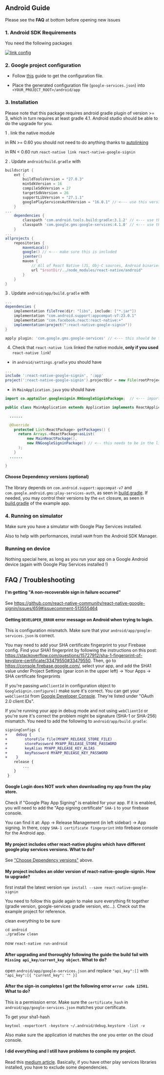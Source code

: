 ## Android Guide

Please see the **FAQ** at bottom before opening new issues

### 1. Android SDK Requirements

You need the following packages

[![link config](../img/android-req.png)](#config)

### 2. Google project configuration

- Follow [this](./get-config-file.md) guide to get the configuration file.

- Place the generated configuration file (`google-services.json`) into `<YOUR_PROJECT_ROOT>/android/app`

### 3. Installation

Please note that this package requires android gradle plugin of version >= 3, which in turn requires at least gradle 4.1. Android studio should be able to do the upgrade for you.

1 . link the native module

in RN >= 0.60 you should not need to do anything thanks to [autolinking](https://github.com/react-native-community/cli/blob/master/docs/autolinking.md)

in RN < 0.60 run `react-native link react-native-google-signin`

2 . Update `android/build.gradle` with

```gradle
buildscript {
    ext {
        buildToolsVersion = "27.0.3"
        minSdkVersion = 16
        compileSdkVersion = 27
        targetSdkVersion = 26
        supportLibVersion = "27.1.1"
        googlePlayServicesAuthVersion = "16.0.1" // <--- use this version or newer
    }
...
    dependencies {
        classpath 'com.android.tools.build:gradle:3.1.2' // <--- use this version or newer
        classpath 'com.google.gms:google-services:4.1.0' // <--- use this version or newer
    }
...
allprojects {
    repositories {
        mavenLocal()
        google() // <--- make sure this is included
        jcenter()
        maven {
            // All of React Native (JS, Obj-C sources, Android binaries) is installed from npm
            url "$rootDir/../node_modules/react-native/android"
        }
    }
}
```

3 . Update `android/app/build.gradle` with

```gradle
...
dependencies {
    implementation fileTree(dir: "libs", include: ["*.jar"])
    implementation "com.android.support:appcompat-v7:23.0.1"
    implementation "com.facebook.react:react-native:+"
    implementation(project(":react-native-google-signin"))
}

apply plugin: 'com.google.gms.google-services' // <--- this should be the last line
```

4. Check that `react-native link` linked the native module, **only if you used** `react-native link`!

- in `android/settings.gradle` you should have

```gradle
...
include ':react-native-google-signin', ':app'
project(':react-native-google-signin').projectDir = new File(rootProject.projectDir, '../node_modules/react-native-google-signin/android')
```

- in `MainApplication.java` you should have

```java
import co.apptailor.googlesignin.RNGoogleSigninPackage;  // <--- import

public class MainApplication extends Application implements ReactApplication {

  ......

  @Override
    protected List<ReactPackage> getPackages() {
      return Arrays.<ReactPackage>asList(
          new MainReactPackage(),
          new RNGoogleSigninPackage() // <-- this needs to be in the list
      );
    }
  ......

}
```

#### Choose Dependency versions (optional)

The library depends on `com.android.support:appcompat-v7` and `com.google.android.gms:play-services-auth`, as seen in [build.gradle](https://github.com/react-native-community/react-native-google-signin/blob/master/android/build.gradle). If needed, you may control their versions by the `ext` closure, as seen in [build.gradle](https://github.com/react-native-community/react-native-google-signin/blob/master/example/android/build.gradle) of the example app.

### 4. Running on simulator

Make sure you have a simulator with Google Play Services installed.

Also to help with performances, install `HAXM` from the Android SDK Manager.

### Running on device

Nothing special here, as long as you run your app on a Google Android device (again with Google Play Services installed !)

## FAQ / Troubleshooting

#### I'm getting "A non-recoverable sign in failure occurred"

See https://github.com/react-native-community/react-native-google-signin/issues/659#issuecomment-513555464

#### Getting `DEVELOPER_ERROR` error message on Android when trying to login.

This is configuration mismatch. Make sure that your `android/app/google-services.json` is correct.

You may need to add your SHA certificate fingerprint to your Firebase config. Find your SHA1 fingerprint by following the instructions on this post: https://stackoverflow.com/questions/15727912/sha-1-fingerprint-of-keystore-certificate/33479550#33479550. Then, go to https://console.firebase.google.com/, select your app, and add the SHA1 value under Project Settings (gear icon in the upper left) -> Your Apps -> SHA certificate fingerprints

If you're passing `webClientId` in configuration object to `GoogleSignin.configure()` make sure it's correct. You can get your `webClientId` from [Google Developer Console](https://console.developers.google.com/apis/credentials). They're listed under "OAuth 2.0 client IDs".

If you're running your app in debug mode and not using `webClientId` or you're sure it's correct the problem might be signature (SHA-1 or SHA-256) mismatch. You need to add the following to `android/app/build.gradle`:

```diff
signingConfigs {
+    debug {
+        storeFile file(MYAPP_RELEASE_STORE_FILE)
+        storePassword MYAPP_RELEASE_STORE_PASSWORD
+        keyAlias MYAPP_RELEASE_KEY_ALIAS
+        keyPassword MYAPP_RELEASE_KEY_PASSWORD
+    }
    release {
        ...
    }
 }
```

#### Google Login does NOT work when downloading my app from the play store.

Check if "Google Play App Signing" is enabled for your app.
If it is enabled, you will need to add the "App signing certificate" `SHA-1` to your firebase console.

You can find it at: App -> Release Management (in left sidebar) -> App signing. In there, copy `SHA-1 certificate fingerprint` into firebase console for the Android app.

#### My project includes other react-native plugins which have different google play services versions. What to do?

See ["Choose Dependency versions"](#choose-dependency-versions-optional) above.

#### My project includes an older version of react-native-google-signin. How to upgrade?

first install the latest version
`npm install --save react-native-google-signin`

You need to follow this guide again to make sure everything fit together (gradle version, google-services gradle version, etc...). Check out the example project for reference.

clean everything to be sure

```
cd android
./gradlew clean
```

now `react-native run-android`

#### After upgrading and thoroughly following the guide the build fail with `Missing api_key/current_key object`. What to do?

open `android/app/google-services.json` and replace `"api_key":[]` with `"api_key":[{ "current_key": "" }]`

#### After the sign-in completes I get the following error `error code 12501`. What to do?

This is a permission error. Make sure the `certificate_hash` in `android/app/google-services.json` matches your certificate.

To get your sha1-hash

```
keytool -exportcert -keystore ~/.android/debug.keystore -list -v
```

Also make sure the application id matches the one you enter on the cloud console.

#### I did everything and I still have problems to compile my project.

Read this [medium article](https://medium.com/@suchydan/how-to-solve-google-play-services-version-collision-in-gradle-dependencies-ef086ae5c75f). Basically, if you have other play services libraries installed, you have to exclude some dependencies.
